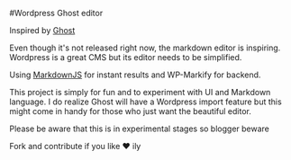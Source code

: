 #Wordpress Ghost editor

Inspired by [Ghost](http://tryghost.org/)

Even though it's not released right now, the markdown editor is inspiring.
Wordpress is a great CMS but its editor needs to be simplified.

Using [MarkdownJS](https://github.com/evilstreak/markdown-js) for instant results and WP-Markify for backend.

This project is simply for fun and to experiment with UI and Markdown language.
I do realize Ghost will have a Wordpress import feature but this might come in handy for those who just want the beautiful editor.

Please be aware that this is in experimental stages so blogger beware

Fork and contribute if you like &hearts; ily

